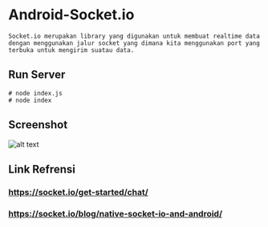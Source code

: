 # Android-Socket.io
```
Socket.io merupakan library yang digunakan untuk membuat realtime data dengan menggunakan jalur socket yang dimana kita menggunakan port yang terbuka untuk mengirim suatau data.
```

## Run Server
```
# node index.js
# node index
```

## Screenshot
![alt text](https://lh5.googleusercontent.com/G5nNAxs7Xlw2kHo6KuV7Ssc71f2nyyu-f9U7-FbI72G76Tzly1tjqZWKpFQqNtU_9-8wK-2KIRpXK7-u_x33=w1366-h647-rw)

## Link Refrensi
### https://socket.io/get-started/chat/
### https://socket.io/blog/native-socket-io-and-android/
